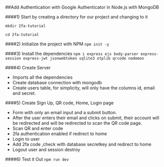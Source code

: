 ##Add Authentication with Google Authenticator in Node.js with MongoDB

####1) Start by creating a directory for our project and changing to it


    mkdir 2fa-tutorial
    
    cd 2fa-tutorial

####2) Initialize the project with NPM
`npm init -y`

####3) Install the dependencies
`npm i express ejs body-parser express-session express-jwt jsonwebtoken sqlite3 otplib qrcode nodemon
`

####4) Create Server
- Imports all the dependencies 
- Create database connection with mongodb
- Create users table, for simplicity, will only have the columns id, email and secret.

####5) Create Sign Up, QR code, Home, Login page
- Form with only an email input and a submit button. 
- After the user enters their email and clicks on submit, their account will be redirected and will be redirected to scan the QR code page.
- Scan QR and enter code
- 2fa authentication enabled if redirect to home 
- Login to user 
- Add 2fa code ,check with database secretkey and redirect to home
- Logout user and session destroy

####6) Test it Out
`npm run dev`